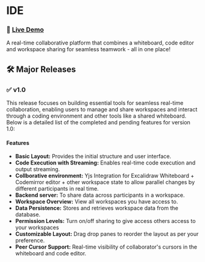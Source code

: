 # IDE
### 🚀 [Live Demo](https://ide.rahulbadenkal.com)

A real-time collaborative platform that combines a whiteboard, code editor and workspace sharing for seamless teamwork - all in one place!  

## 🛠️ Major Releases
### ✅ v1.0
This release focuses on building essential tools for seamless real-time collaboration, enabling users to manage and share workspaces and interact through a coding environment and other tools like a shared whiteboard. Below is a detailed list of the completed and pending features for version 1.0:

#### Features
- **Basic Layout:** Provides the initial structure and user interface.  
- **Code Execution with Streaming:** Enables real-time code execution and output streaming.
- **Collborative environment:** Yjs Integration for Excalidraw Whiteboard + Codemirror editor + other workspace state to allow parallel changes by different participants in real time. 
- **Backend server:** To share data across participants in a workspace.  
- **Workspace Overview:** View all workspaces you have access to.
- **Data Persistence:** Stores and retrieves workspace data from the database. 
- **Permission Levels:** Turn on/off sharing to give access others access to your workspaces   
- **Customizable Layout:** Drag drop panes to reorder the layout as per your preference.  
- **Peer Cursor Support:** Real-time visibility of collaborator's cursors in the whiteboard and code editor.